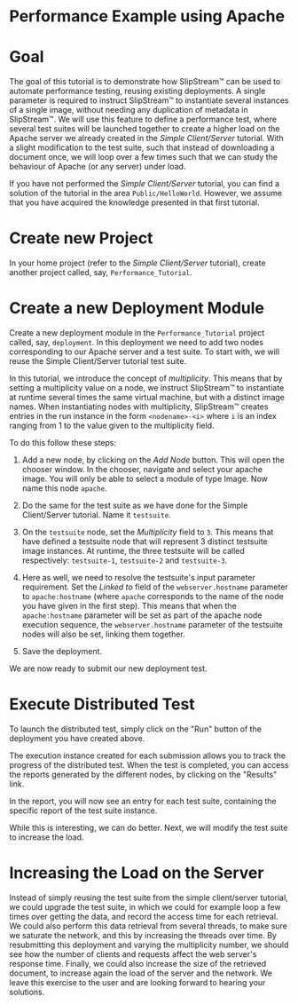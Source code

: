 Performance Example using Apache
================================

Goal
====

The goal of this tutorial is to demonstrate how SlipStream™ can be used
to automate performance testing, reusing existing deployments. A single
parameter is required to instruct SlipStream™ to instantiate several
instances of a single image, without needing any duplication of metadata
in SlipStream™. We will use this feature to define a performance test,
where several test suites will be launched together to create a higher
load on the Apache server we already created in the *Simple
Client/Server* tutorial. With a slight modification to the test suite,
such that instead of downloading a document once, we will loop over a
few times such that we can study the behaviour of Apache (or any server)
under load.

If you have not performed the *Simple Client/Server* tutorial, you can
find a solution of the tutorial in the area `Public/HelloWorld`.
However, we assume that you have acquired the knowledge presented in
that first tutorial.

Create new Project
==================

In your home project (refer to the *Simple Client/Server* tutorial),
create another project called, say, `Performance_Tutorial`.

Create a new Deployment Module
==============================

Create a new deployment module in the `Performance_Tutorial` project
called, say, `deployment`. In this deployment we need to add two nodes
corresponding to our Apache server and a test suite. To start with, we
will reuse the Simple Client/Server tutorial test suite.

In this tutorial, we introduce the concept of *multiplicity*. This means
that by setting a multiplicity value on a node, we instruct SlipStream™
to instantiate at runtime several times the same virtual machine, but
with a distinct image names. When instantiating nodes with multiplicity,
SlipStream™ creates entries in the run instance in the form
`<nodename>-<i>` where `i` is an index ranging from 1 to the value given
to the multiplicity field.

To do this follow these steps:

1.  Add a new node, by clicking on the *Add Node* button. This will open
    the chooser window. In the chooser, navigate and select your apache
    image. You will only be able to select a module of type Image. Now
    name this node `apache`.

2.  Do the same for the test suite as we have done for the Simple
    Client/Server tutorial. Name it `testsuite`.

3.  On the `testsuite` node, set the *Multiplicity* field to `3`. This
    means that have defined a testsuite node that will represent 3
    distinct testsuite image instances. At runtime, the three testsuite
    will be called respectively: `testsuite-1`, `testsuite-2` and
    `testsuite-3`.

4.  Here as well, we need to resolve the testsuite's input parameter
    requirement. Set the *Linked to* field of the `webserver.hostname`
    parameter to `apache:hostname` (where `apache` corresponds to the
    name of the node you have given in the first step). This means that
    when the `apache:hostname` parameter will be set as part of the
    apache node execution sequence, the `webserver.hostname` parameter
    of the testsuite nodes will also be set, linking them together.

5.  Save the deployment.

We are now ready to submit our new deployment test.

Execute Distributed Test
========================

To launch the distributed test, simply click on the "Run" button of the
deployment you have created above.

The execution instance created for each submission allows you to track
the progress of the distributed test. When the test is completed, you
can access the reports generated by the different nodes, by clicking on
the "Results" link.

In the report, you will now see an entry for each test suite, containing
the specific report of the test suite instance.

While this is interesting, we can do better. Next, we will modify the
test suite to increase the load.

Increasing the Load on the Server
=================================

Instead of simply reusing the test suite from the simple client/server
tutorial, we could upgrade the test suite, in which we could for example
loop a few times over getting the data, and record the access time for
each retrieval. We could also perform this data retrieval from several
threads, to make sure we saturate the network, and this by increasing
the threads over time. By resubmitting this deployment and varying the
multiplicity number, we should see how the number of clients and
requests affect the web server's response time. Finally, we could also
increase the size of the retrieved document, to increase again the load
of the server and the network. We leave this exercise to the user and
are looking forward to hearing your solutions.
